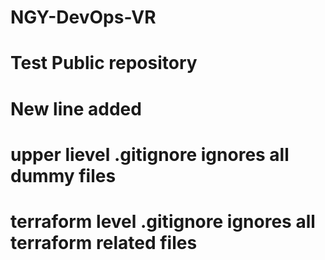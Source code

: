 # NGY-DevOps-VR
# Test Public repository
# New line added
# upper lievel .gitignore ignores all dummy files
# terraform level .gitignore ignores all terraform related files
